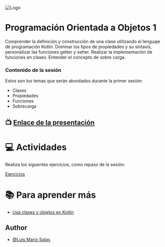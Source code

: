 ![Logo](https://styde.net/wp-content/uploads/2015/07/programacion-orientada-a-objetos.png)

# Programación Orientada a Objetos 1

Comprender la definición y construcción de una clase utilizando el lenguaje de programación Kotlin. Dominar los tipos de propiedades y su sintaxis, personalizar las funciones getter y setter. Realizar la implementación de funciones en clases. Entender el concepto de sobre carga.


### Contenido de la sesión

Estos son los temas que serán abordados durante la primer sesión:

* Clases
* Propiedades
* Funciones
* Sobrecarga


## :tv: [Enlace de la presentación](https://docs.google.com/presentation/d/1fGypFYlJieekDXMVbr52vR_lP9rT0o-1yiNJ3g9xkno/edit?usp=sharing)

# :computer:  Actividades 

Realiza los siguentes ejercicios, como repaso de la sesión:

[Ejercicios](https://github.com/luismario-wize/week2-poo-session1)

# :books: Para aprender más

* [Usa clases y objetos en Kotlin](https://developer.android.com/codelabs/basic-android-kotlin-compose-classes-and-objects#0)


## Author

* [@Luis Mario Salas](https://github.com/luismario-wize)

